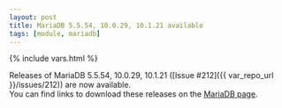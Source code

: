 ```yaml
---
layout: post
title: MariaDB 5.5.54, 10.0.29, 10.1.21 available
tags: [module, mariadb]
---
```

{% include vars.html %}

Releases of MariaDB 5.5.54, 10.0.29, 10.1.21 ([Issue #212]({{ var_repo_url }}/issues/212)) are now available.<br />
You can find links to download these releases on the [MariaDB page](/modules/mariadb).